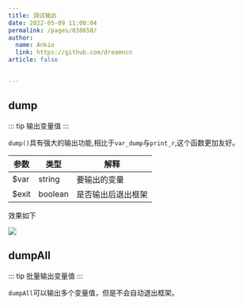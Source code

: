```yaml
---
title: 调试输出
date: 2022-05-09 11:00:04
permalink: /pages/038658/
author: 
  name: Ankio
  link: https://github.com/dreamncn
article: false


---
```

## dump
::: tip 输出变量值
:::

`dump()`具有强大的输出功能,相比于`var_dump`与`print_r`,这个函数更加友好。

| 参数 | 类型   | 解释     |
| ---- | ------ | -------- |
| $var  | string | 要输出的变量 |
| $exit  | boolean | 是否输出后退出框架 |


效果如下

![](https://cdn.jsdelivr.net/gh/dreamncn/picBed/20200210144454.png)

## dumpAll

::: tip 批量输出变量值
:::

`dumpAll`可以输出多个变量值，但是不会自动退出框架。